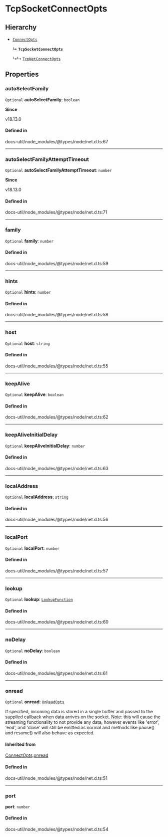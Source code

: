 # TcpSocketConnectOpts

## Hierarchy

- [`ConnectOpts`](ConnectOpts.md)

  ↳ **`TcpSocketConnectOpts`**

  ↳↳ [`TcpNetConnectOpts`](TcpNetConnectOpts.md)

## Properties

### autoSelectFamily

 `Optional` **autoSelectFamily**: `boolean`

**Since**

v18.13.0

#### Defined in

docs-util/node_modules/@types/node/net.d.ts:67

___

### autoSelectFamilyAttemptTimeout

 `Optional` **autoSelectFamilyAttemptTimeout**: `number`

**Since**

v18.13.0

#### Defined in

docs-util/node_modules/@types/node/net.d.ts:71

___

### family

 `Optional` **family**: `number`

#### Defined in

docs-util/node_modules/@types/node/net.d.ts:59

___

### hints

 `Optional` **hints**: `number`

#### Defined in

docs-util/node_modules/@types/node/net.d.ts:58

___

### host

 `Optional` **host**: `string`

#### Defined in

docs-util/node_modules/@types/node/net.d.ts:55

___

### keepAlive

 `Optional` **keepAlive**: `boolean`

#### Defined in

docs-util/node_modules/@types/node/net.d.ts:62

___

### keepAliveInitialDelay

 `Optional` **keepAliveInitialDelay**: `number`

#### Defined in

docs-util/node_modules/@types/node/net.d.ts:63

___

### localAddress

 `Optional` **localAddress**: `string`

#### Defined in

docs-util/node_modules/@types/node/net.d.ts:56

___

### localPort

 `Optional` **localPort**: `number`

#### Defined in

docs-util/node_modules/@types/node/net.d.ts:57

___

### lookup

 `Optional` **lookup**: [`LookupFunction`](../types/LookupFunction.md)

#### Defined in

docs-util/node_modules/@types/node/net.d.ts:60

___

### noDelay

 `Optional` **noDelay**: `boolean`

#### Defined in

docs-util/node_modules/@types/node/net.d.ts:61

___

### onread

 `Optional` **onread**: [`OnReadOpts`](OnReadOpts.md)

If specified, incoming data is stored in a single buffer and passed to the supplied callback when data arrives on the socket.
Note: this will cause the streaming functionality to not provide any data, however events like 'error', 'end', and 'close' will
still be emitted as normal and methods like pause() and resume() will also behave as expected.

#### Inherited from

[ConnectOpts](ConnectOpts.md).[onread](ConnectOpts.md#onread)

#### Defined in

docs-util/node_modules/@types/node/net.d.ts:51

___

### port

 **port**: `number`

#### Defined in

docs-util/node_modules/@types/node/net.d.ts:54
